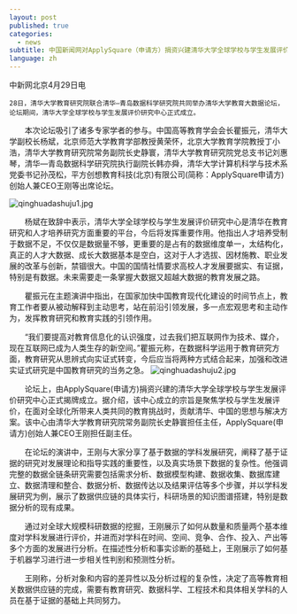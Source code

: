 ```yaml
---
layout: post
published: true
categories:
  - news
subtitle: 中国新闻网对ApplySquare（申请方）捐资兴建清华大学全球学校与学生发展评价研究中心的报道
language: zh
---
```

中新网北京4月29日电 

	28日，清华大学教育研究院联合清华—青岛数据科学研究院共同举办清华大学教育大数据论坛，论坛期间，清华大学全球学校与学生发展评价研究中心正式成立。

　　本次论坛吸引了诸多专家学者的参与。中国高等教育学会会长瞿振元，清华大学副校长杨斌，北京师范大学教育学部教授黄荣怀，北京大学教育学院教授丁小浩，清华大学教育研究院常务副院长史静寰，清华大学教育研究院党总支书记刘惠琴，清华—青岛数据科学研究院执行副院长韩亦舜，清华大学计算机科学与技术系党委书记孙茂松，平方创想教育科技(北京)有限公司(简称：ApplySquare申请方)创始人兼CEO王刚等出席论坛。

![qinghuadashuju1.jpg]({{site.baseurl}}/image/qinghuadashuju1.jpg)

　　杨斌在致辞中表示，清华大学全球学校与学生发展评价研究中心是清华在教育研究和人才培养研究方面重要的平台，今后将发挥重要作用。他指出人才培养受制于数据不足，不仅仅是数据量不够，更重要的是占有的数据维度单一，太结构化，真正的人才大数据、成长大数据基本是空白，这对于人才选拔、因材施教、职业发展的改革与创新，禁锢很大。中国的国情社情要求高校人才发展要据实、有证据，特别是有数据。未来需要走一条掌握大数据又超越大数据的教育发展之路。
  
　　瞿振元在主题演讲中指出，在国家加快中国教育现代化建设的时间节点上，教育工作者要从被动解释到主动思考，站在前沿引领发展，多一点宏观思考和主动作为，发挥教育研究和教育实践的引领作用。
  
　　“我们要提高对教育信息化的认识强度，过去我们把互联网作为技术、媒介，现在互联网已成为人类生存的新空间。”瞿振元称，在数据科学运用于教育研究方面，教育研究从思辨式向实证式转变，今后应当将两种方式结合起来，加强和改进实证式研究是中国教育研究的当务之急。
![qinghuadashuju2.jpg]({{site.baseurl}}/image/qinghuadashuju2.jpg)

　　论坛上，由ApplySquare(申请方)捐资兴建的清华大学全球学校与学生发展评价研究中心正式揭牌成立。据介绍，该中心成立的宗旨是聚焦学校与学生发展评价，在面对全球化所带来人类共同的教育挑战时，贡献清华、中国的思想与解决方案。该中心由清华大学教育研究院常务副院长史静寰担任主任，ApplySquare(申请方)创始人兼CEO王刚担任副主任。
  
　　在论坛的演讲中，王刚与大家分享了基于数据的学科发展研究，阐释了基于证据的研究对发展理论和指导实践的重要性，以及真实场景下数据的复杂性。他强调完整的数据全链条研究需要包括需求分析、数据模型构建、数据收集、数据库建立、数据清理和整合、数据分析、数据传达以及结果评估等多个步骤，并以学科发展研究为例，展示了数据供应链的具体实行，科研场景的知识图谱搭建，特别是数据分析的现有成果。
  
　　通过对全球大规模科研数据的挖掘，王刚展示了如何从数量和质量两个基本维度对学科发展进行评价，并进而对学科在时间、空间、竞争、合作、投入、产出等多个方面的发展进行分析。在描述性分析和事实诊断的基础上，王刚展示了如何基于机器学习进行进一步相关性判别和预测性分析。
  
　　王刚称，分析对象和内容的差异性以及分析过程的复杂性，决定了高等教育相关数据供应链的完成，需要有教育研究、数据科学、工程技术和具体相关学科的人员在基于证据的基础上共同努力。
